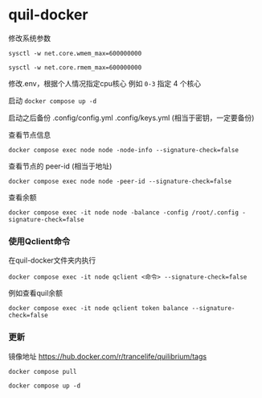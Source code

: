 # quil-docker

修改系统参数

`sysctl -w net.core.wmem_max=600000000`

`sysctl -w net.core.rmem_max=600000000`

修改.env，根据个人情况指定cpu核心
例如 `0-3` 指定 4 个核心

启动
`docker compose up -d`

启动之后备份 .config/config.yml .config/keys.yml (相当于密钥，一定要备份)

查看节点信息

`docker compose exec node node -node-info --signature-check=false`

查看节点的 peer-id (相当于地址)

`docker compose exec node node -peer-id --signature-check=false`

查看余额

`docker compose exec -it node node -balance -config /root/.config -signature-check=false`

### 使用Qclient命令

在quil-docker文件夹内执行

`docker compose exec -it node qclient <命令> --signature-check=false` 

例如查看quil余额

`docker compose exec -it node qclient token balance --signature-check=false`


### 更新

镜像地址
https://hub.docker.com/r/trancelife/quilibrium/tags

`docker compose pull`

`docker compose up -d`
